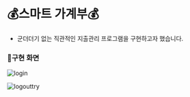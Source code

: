 # 💰스마트 가계부💰
- 군더더기 없는 직관적인 지출관리 프로그램을 구현하고자 했습니다.


### 🔎구현 화면
![login](https://user-images.githubusercontent.com/73736082/125173751-c995a300-e1fb-11eb-9ae7-b80ea432d764.png)


![logouttry](https://user-images.githubusercontent.com/73736082/125173781-fc3f9b80-e1fb-11eb-9914-1db7ea51d012.png)
